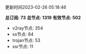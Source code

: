 更新时间2023-02-26 05:18:46

**总订阅: 73**
**总节点: 1319**
**有效节点: 502**
- v2ray节点: 354
- ss节点: 84
- trojan节点: 53
- ssr节点: 11
